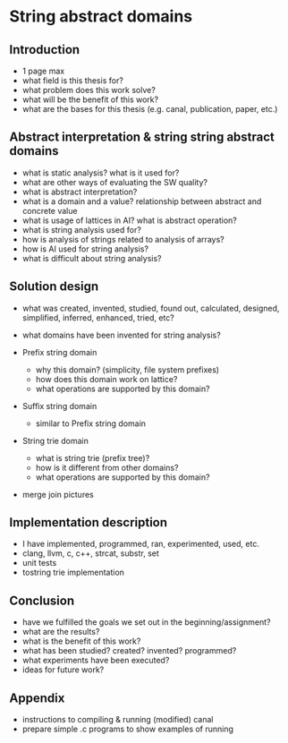 # String abstract domains

## Introduction

* 1 page max
* what field is this thesis for?
* what problem does this work solve?
* what will be the benefit of this work?
* what are the bases for this thesis (e.g. canal, publication, paper, etc.)

## Abstract interpretation & string string abstract domains
   
* what is static analysis? what is it used for?
* what are other ways of evaluating the SW quality?
* what is abstract interpretation?
* what is a domain and a value? relationship between abstract and concrete value
* what is usage of lattices in AI? what is abstract operation?
* what is string analysis used for?
* how is analysis of strings related to analysis of arrays?
* how is AI used for string analysis?
* what is difficult about string analysis?
    
## Solution design

* what was created, invented, studied, found out, calculated, designed,
  simplified, inferred, enhanced, tried, etc?
* what domains have been invented for string analysis?
*   Prefix string domain
    
    * why this domain? (simplicity, file system prefixes)
    * how does this domain work on lattice?
    * what operations are supported by this domain?

*   Suffix string domain

    * similar to Prefix string domain

*   String trie domain

    * what is string trie (prefix tree)?
    * how is it different from other domains?
    * what operations are supported by this domain?

* merge join pictures

## Implementation description

* I have implemented, programmed, ran, experimented, used, etc.
* clang, llvm, c, c++, strcat, substr, set
* unit tests
* tostring trie implementation

## Conclusion

* have we fulfilled the goals we set out in the beginning/assignment?
* what are the results?
* what is the benefit of this work?
* what has been studied? created? invented? programmed?
* what experiments have been executed?
* ideas for future work?

## Appendix

* instructions to compiling & running (modified) canal
* prepare simple .c programs to show examples of running
